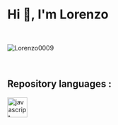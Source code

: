 <h1> Hi 👋, I'm Lorenzo </h1>

<br/><a>

<img src="https://github-readme-stats.vercel.app/api?username=Lorenzo0009&show_icons=true&theme=dracula&count_private=true" alt="Lorenzo0009" />

</a><br/>

<h2> Repository languages :</h2>

<img src="https://devicons.github.io/devicon/devicon.git/icons/javascript/javascript-original.svg" alt="javascript" width="45" height="45"/> 

<!--
**Lorenzo0009/Lorenzo0009** is a ✨ _special_ ✨ repository because its `README.md` (this file) appears on your GitHub profile.

Here are some ideas to get you started:

- 🔭 I’m currently working on ...
- 🌱 I’m currently learning ...
- 👯 I’m looking to collaborate on ...
- 🤔 I’m looking for help with ...
- 💬 Ask me about ...
- 📫 How to reach me: ...
- 😄 Pronouns: ...
- ⚡ Fun fact: ...
-->
